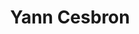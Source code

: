 ---
layout: page
title: Yann Cesbron
description: |
  MRes student, 2016
  Next: PhD student, University of Sheffield
img: assets/img/people/Amy_Tooke.jpg
importance: 7
category: alumni
redirect: 
---